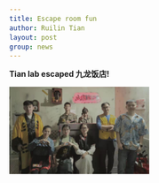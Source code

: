 ```yaml
---
title: Escape room fun
author: Ruilin Tian
layout: post
group: news
---
```


 **Tian lab escaped 九龙饭店!**


 <img src="/static/img/news/20211024_escape_room.jpg" width="50%" alt="Escape_room" class="img-fluid">
  



